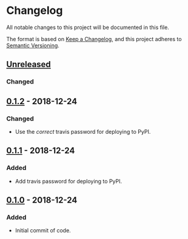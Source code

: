 # Changelog
All notable changes to this project will be documented in this file.

The format is based on [Keep a Changelog](https://keepachangelog.com/en/1.0.0/),
and this project adheres to [Semantic Versioning](https://semver.org/spec/v2.0.0.html).

## [Unreleased]
### Changed

## [0.1.2] - 2018-12-24
### Changed
- Use the *correct* travis password for deploying to PyPI.

## [0.1.1] - 2018-12-24
### Added
- Add travis password for deploying to PyPI.

## [0.1.0] - 2018-12-24
### Added
- Initial commit of code.

[Unreleased]: https://github.com/cmeister2/requests_ratelimit_adapter/compare/v0.1.2...HEAD
[0.1.2]: https://github.com/cmeister2/requests_ratelimit_adapter/compare/v0.1.0...v0.1.2
[0.1.1]: https://github.com/cmeister2/requests_ratelimit_adapter/compare/v0.1.0...v0.1.1
[0.1.0]: https://github.com/cmeister2/requests_ratelimit_adapter/tree/v0.1.0
